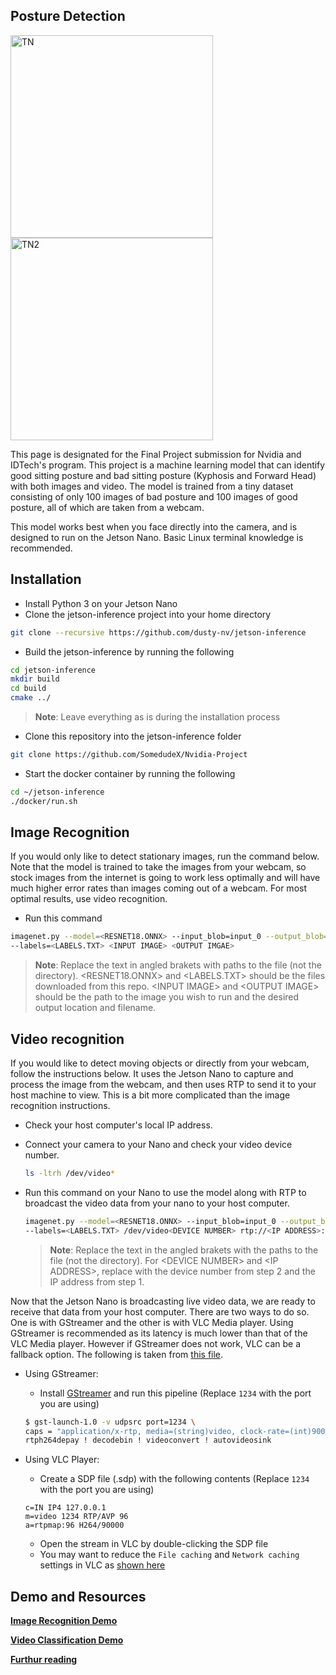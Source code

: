 ## Posture Detection

<img width="324" alt="TN" src="https://user-images.githubusercontent.com/101906945/204119817-f6b19fa1-9890-4a67-8aeb-3b37161a269f.png"><img width="324" alt="TN2" src="https://user-images.githubusercontent.com/101906945/204119820-cf92690c-3703-42b0-b596-f7cddb25b570.png">

This page is designated for the Final Project submission for Nvidia and IDTech's program. This project is a machine learning model that can identify good sitting posture and bad sitting posture (Kyphosis and Forward Head) with both images and video. The model is trained from a tiny dataset consisting of only 100 images of bad posture and 100 images of good posture, all of which are taken from a webcam. 

This model works best when you face directly into the camera, and is designed to run on the Jetson Nano. Basic Linux terminal knowledge is recommended. 

## Installation

 - Install Python 3 on your Jetson Nano
 - Clone the jetson-inference project into your home directory
 
```bash
git clone --recursive https://github.com/dusty-nv/jetson-inference
```
 - Build the jetson-inference by running the following
 
```bash
cd jetson-inference
mkdir build
cd build
cmake ../
```
 > **Note**: Leave everything as is during the installation process
 
 - Clone this repository into the jetson-inference folder
 ```bash
 git clone https://github.com/SomedudeX/Nvidia-Project
 ```
 
 - Start the docker container by running the following
 
 ```bash
 cd ~/jetson-inference
 ./docker/run.sh
 ```


## Image Recognition


If you would only like to detect stationary images, run the command below. Note that the model is trained to take the images from your webcam, so stock images from the internet is going to work less optimally and will have much higher error rates than images coming out of a webcam. For most optimal results, use video recognition. 

 - Run this command

  ```bash
imagenet.py --model=<RESNET18.ONNX> --input_blob=input_0 --output_blob=output_0 \
--labels=<LABELS.TXT> <INPUT IMAGE> <OUTPUT IMGAE>
  ```

 > **Note**: Replace the text in angled brakets with paths to the file (not the directory). \<RESNET18.ONNX\> and \<LABELS.TXT\> should be the files downloaded from this repo. \<INPUT IMAGE\> and \<OUTPUT IMAGE\> should be the path to the image you wish to run and the desired output location and filename. 
 

## Video recognition

If you would like to detect moving objects or directly from your webcam, follow the instructions below. It uses the Jetson Nano to capture and process the image from the webcam, and then uses RTP to send it to your host machine to view. This is a bit more complicated than the image recognition instructions. 

 - Check your host computer's local IP address. 
 - Connect your camera to your Nano and check your video device number. 
   ```bash
   ls -ltrh /dev/video*
   ```
 - Run this command on your Nano to use the model along with RTP to broadcast the video data from your nano to your host computer. 

    ```bash
    imagenet.py --model=<RESNET18.ONNX> --input_blob=input_0 --output_blob=output_0 \
    --labels=<LABELS.TXT> /dev/video<DEVICE NUMBER> rtp://<IP ADDRESS>:1234
    ```

    > **Note**: Replace the text in the angled brakets with the paths to the file (not the directory). For \<DEVICE NUMBER\> and \<IP ADDRESS\>, replace with the device number from step 2 and the IP address from step 1. 

Now that the Jetson Nano is broadcasting live video data, we are ready to receive that data from your host computer. There are two ways to do so. One is with GStreamer and the other is with VLC Media player. Using GStreamer is recommended as its latency is much lower than that of the VLC Media player. However if GStreamer does not work, VLC can be a fallback option. The following is taken from [this file](https://github.com/dusty-nv/jetson-inference/blob/master/docs/aux-streaming.md#rtp). 
    

   - Using GStreamer:
     - Install [GStreamer](https://gstreamer.freedesktop.org/documentation/installing/index.html) and run this pipeline (Replace `1234` with the port you are using)
  	
      ```bash
      $ gst-launch-1.0 -v udpsrc port=1234 \
      caps = "application/x-rtp, media=(string)video, clock-rate=(int)90000, encoding-name=(string)H264, payload=(int)96" ! \
      rtph264depay ! decodebin ! videoconvert ! autovideosink
      ```
    	
   - Using VLC Player:
     - Create a SDP file (.sdp) with the following contents (Replace `1234` with the port you are using)
    	
      ```
      c=IN IP4 127.0.0.1
      m=video 1234 RTP/AVP 96
      a=rtpmap:96 H264/90000
      ```
	
     - Open the stream in VLC by double-clicking the SDP file
     - You may want to reduce the `File caching` and `Network caching` settings in VLC as [shown here](https://www.howtogeek.com/howto/windows/fix-for-vlc-skipping-and-lagging-playing-high-def-video-files/)
	
	
## Demo and Resources

 **[Image Recognition Demo](https://youtu.be/Y6P_PTaILX0)**
 
 **[Video Classification Demo](https://youtu.be/sSHaRQRecs8)**
 
 **[Furthur reading](https://github.com/dusty-nv/jetson-inference/)**
 
 
